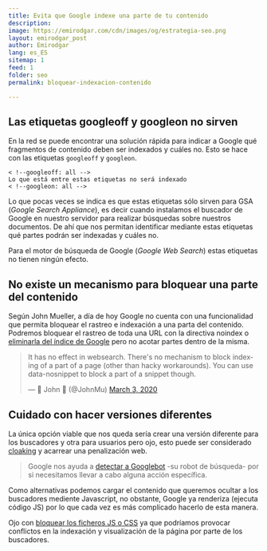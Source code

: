 ```yaml
---
title: Evita que Google indexe una parte de tu contenido
description: 
image: https://emirodgar.com/cdn/images/og/estrategia-seo.png
layout: emirodgar_post
author: Emirodgar
lang: es_ES
sitemap: 1
feed: 1
folder: seo
permalink: bloquear-indexacion-contenido

--- 
```


## Las etiquetas googleoff y googleon no sirven

En la red se puede encontrar una solución rápida para indicar a Google qué fragmentos de contenido deben ser indexados y cuáles no. Esto se hace con las etiquetas `googleoff` y `googleon`.

    < !--googleoff: all -->  
    Lo que está entre estas etiquetas no será indexado  
    < !--googleon: all -->

Lo que pocas veces se indica es que estas etiquetas sólo sirven para GSA (*Google Search Appliance*), es decir cuando instalamos el buscador de Google en nuestro servidor para realizar búsquedas sobre nuestros documentos. De ahí que nos permitan identificar mediante estas etiquetas qué partes podrán ser indexadas y cuáles no.

Para el motor de búsqueda de Google (*Google Web Search*) estas etiquetas no tienen ningún efecto.

## No existe un mecanismo para bloquear una parte del contenido

Según John Mueller, a día de hoy Google no cuenta con una funcionalidad que permita bloquear el rastreo e indexación a una parta del contenido. Podremos bloquear el rastreo de toda una URL con la directiva noindex o [eliminarla del índice de Google](https://emirodgar.com/eliminar-url-google) pero no acotar partes dentro de la misma.

<blockquote class="twitter-tweet"><p lang="en" dir="ltr">It has no effect in websearch. There&#39;s no mechanism to block indexing of a part of a page (other than hacky workarounds). You can use data-nosnippet to block a part of a snippet though.</p>&mdash; 🧀 John 🧀 (@JohnMu) <a href="https://twitter.com/JohnMu/status/1234952552141271046?ref_src=twsrc%5Etfw">March 3, 2020</a></blockquote> <script async src="https://platform.twitter.com/widgets.js" charset="utf-8"></script>

## Cuidado con hacer versiones diferentes

La única opción viable que nos queda sería crear una versión diferente para los buscadores y otra para usuarios pero ojo, esto puede ser considerado [cloaking](https://developers.google.com/search/docs/advanced/guidelines/cloaking?hl=es) y acarrear una penalización web.

> Google nos ayuda a [detectar a Googlebot](https://emirodgar.com/detectar-googlebot) -su robot de búsqueda- por si necesitamos llevar a cabo alguna acción específica.

Como alternativas podemos cargar el contenido que queremos ocultar a los buscadores mediente Javascript, no obstante, Google ya renderiza (ejecuta código JS) por lo que cada vez es más complicado hacerlo de esta manera.

Ojo con [bloquear los ficheros JS o CSS](https://emirodgar.com/bloquear-indexacion-js-css) ya que podríamos provocar conflictos en la indexación y visualización de la página por parte de los buscadores.
<!--stackedit_data:
eyJoaXN0b3J5IjpbLTEwNzg2NDU2MTMsMjAyMzQ2NDc0NSw0Nj
I4ODM1MjldfQ==
-->